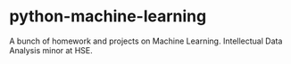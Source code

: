 # python-machine-learning
A bunch of homework and projects on Machine Learning. Intellectual Data Analysis minor at HSE.
